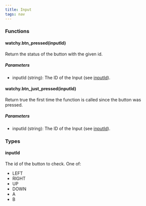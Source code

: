 ```yaml
---
title: Input
tags: nav
---
```


### Functions
#### watchy.btn_pressed(inputId)
Return the status of the button with the given id.

##### Parameters
- inputId (string): The ID of the Input (see [inputId](#inputId)).

#### watchy.btn_just_pressed(inputId)
Return true the first time the function is called since the button was pressed.

##### Parameters
- inputId (string): The ID of the Input (see [inputId](#inputId)).

### Types
#### inputId
The id of the button to check. One of:
- LEFT
- RIGHT
- UP
- DOWN
- A
- B